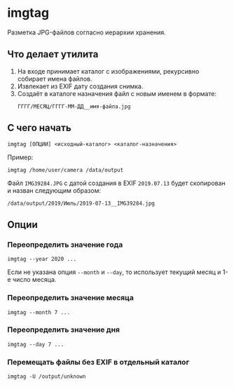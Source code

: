 # imgtag

Разметка JPG-файлов согласно иерархии хранения.

## Что делает утилита

1. На входе принимает каталог с изображениями, рекурсивно собирает имена файлов.
2. Извлекает из EXIF дату создания снимка.
3. Создаёт в каталоге назначения файл с новым именем в формате:
   ```
   ГГГГ/МЕСЯЦ/ГГГГ-ММ-ДД__имя-файла.jpg
   ```

## С чего начать

```
imgtag [ОПЦИИ] <исходный-каталог> <каталог-назначения>
```

Пример:

```
imgtag /home/user/camera /data/output
```

Файл `IMG39284.JPG` с датой создания в EXIF `2019.07.13` будет скопирован и назван следующим образом:

```
/data/output/2019/Июль/2019-07-13__IMG39284.jpg
```

## Опции

### Переопределить значение года

```
imgtag --year 2020 ...
```

Если не указана опция `--month` и `--day`, то использует текущий месяц и 1-е число месяца.

### Переопределить значение месяца

```
imgtag --month 7 ...
```

### Переопределить значение дня

```
imgtag --day 7 ...
```


### Перемещать файлы без EXIF в отдельный каталог

```
imgtag -U /output/unknown
```
